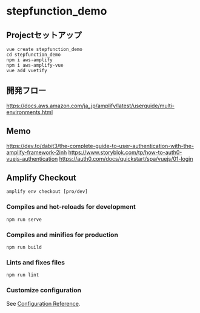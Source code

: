 # stepfunction_demo

## Projectセットアップ
```
vue create stepfunction_demo
cd stepfunction_demo
npm i aws-amplify 
npm i aws-amplify-vue
vue add vuetify 
```

## 開発フロー

https://docs.aws.amazon.com/ja_jp/amplify/latest/userguide/multi-environments.html

## Memo

https://dev.to/dabit3/the-complete-guide-to-user-authentication-with-the-amplify-framework-2inh
https://www.storyblok.com/tp/how-to-auth0-vuejs-authentication
https://auth0.com/docs/quickstart/spa/vuejs/01-login

## Amplify Checkout
```
amplify env checkout [pro/dev]
```

### Compiles and hot-reloads for development
```
npm run serve
```

### Compiles and minifies for production
```
npm run build
```

### Lints and fixes files
```
npm run lint
```

### Customize configuration
See [Configuration Reference](https://cli.vuejs.org/config/).


